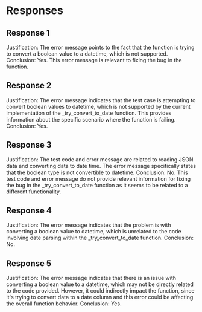# Responses
## Response 1
Justification: The error message points to the fact that the function is trying to convert a boolean value to a datetime, which is not supported.
Conclusion: Yes. This error message is relevant to fixing the bug in the function.

## Response 2
Justification: The error message indicates that the test case is attempting to convert boolean values to datetime, which is not supported by the current implementation of the _try_convert_to_date function. This provides information about the specific scenario where the function is failing.
Conclusion: Yes.

## Response 3
Justification: The test code and error message are related to reading JSON data and converting data to date time. The error message specifically states that the boolean type is not convertible to datetime.
Conclusion: No. This test code and error message do not provide relevant information for fixing the bug in the _try_convert_to_date function as it seems to be related to a different functionality.

## Response 4
Justification: The error message indicates that the problem is with converting a boolean value to datetime, which is unrelated to the code involving date parsing within the _try_convert_to_date function.
Conclusion: No.

## Response 5
Justification: The error message indicates that there is an issue with converting a boolean value to a datetime, which may not be directly related to the code provided. However, it could indirectly impact the function, since it's trying to convert data to a date column and this error could be affecting the overall function behavior.
Conclusion: Yes.

